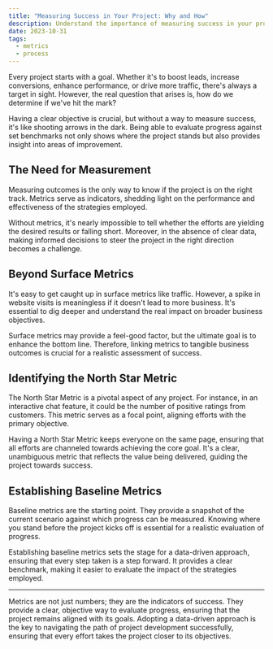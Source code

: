 ```yaml
---
title: "Measuring Success in Your Project: Why and How"
description: Understand the importance of measuring success in your project through clear goals and the right metrics. This post guides you on how to choose and use metrics to ensure your project is on track, making a real impact on your business.
date: 2023-10-31
tags:
  - metrics
  - process
---
```


Every project starts with a goal. Whether it's to boost leads, increase conversions, enhance performance, or drive more traffic, there's always a target in sight. However, the real question that arises is, how do we determine if we've hit the mark?

Having a clear objective is crucial, but without a way to measure success, it's like shooting arrows in the dark. Being able to evaluate progress against set benchmarks not only shows where the project stands but also provides insight into areas of improvement.

## The Need for Measurement
Measuring outcomes is the only way to know if the project is on the right track. Metrics serve as indicators, shedding light on the performance and effectiveness of the strategies employed.

Without metrics, it's nearly impossible to tell whether the efforts are yielding the desired results or falling short. Moreover, in the absence of clear data, making informed decisions to steer the project in the right direction becomes a challenge.

## Beyond Surface Metrics
It's easy to get caught up in surface metrics like traffic. However, a spike in website visits is meaningless if it doesn't lead to more business. It's essential to dig deeper and understand the real impact on broader business objectives.

Surface metrics may provide a feel-good factor, but the ultimate goal is to enhance the bottom line. Therefore, linking metrics to tangible business outcomes is crucial for a realistic assessment of success.

## Identifying the North Star Metric
The North Star Metric is a pivotal aspect of any project. For instance, in an interactive chat feature, it could be the number of positive ratings from customers. This metric serves as a focal point, aligning efforts with the primary objective.

Having a North Star Metric keeps everyone on the same page, ensuring that all efforts are channeled towards achieving the core goal. It's a clear, unambiguous metric that reflects the value being delivered, guiding the project towards success.

## Establishing Baseline Metrics
Baseline metrics are the starting point. They provide a snapshot of the current scenario against which progress can be measured. Knowing where you stand before the project kicks off is essential for a realistic evaluation of progress.

Establishing baseline metrics sets the stage for a data-driven approach, ensuring that every step taken is a step forward. It provides a clear benchmark, making it easier to evaluate the impact of the strategies employed.

---

Metrics are not just numbers; they are the indicators of success. They provide a clear, objective way to evaluate progress, ensuring that the project remains aligned with its goals. Adopting a data-driven approach is the key to navigating the path of project development successfully, ensuring that every effort takes the project closer to its objectives.
